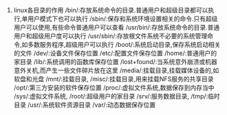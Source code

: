 1. linux各目录的作用
    /bin/:存放系统命令的目录.普通用户和超级目录都可以执行,单用户模式下也可以执行
    /sbin/:保存和系统环境设置相关的命令.只有超级用户可以使用,有些命令普通用户可以查看
    /usr/bin/:存放系统命令的目录.普通用户和超级用户度可以执行
    /usr/sbin/:存放根文件系统不必要的系统管理命令,如多数服务程序,超级用户可以执行
    /boot/:系统启动目录,保存系统启动相关的文件
    /dev/:设备文件保存位置
    /etc/:配置文件保存位置
    /home/:普通用户的家目录
    /lib/:系统调用的函数库保存位置
    /lost+found/:当系统意外崩溃或机器意外关机,而产生一些文件碎片放在这里
    /media/:挂载目录,挂载媒体设备的,如软盘和光盘
    /mnt/:挂载目录,
    /misc/:挂载目录,用来挂载NFS服务的共享目录
    /opt/:第三方安装的软件保存位置
    /proc/:虚拟文件系统,数据保存到内存当中
    /sys/:虚拟文件系统,
    /root/:超级用户的家目录
    /srv/:服务数据目录,
    /tmp/:临时目录
    /usr/:系统软件资源目录
    /var/:动态数据保存位置